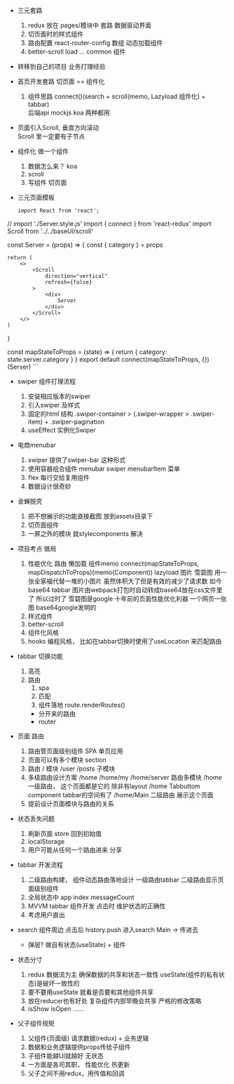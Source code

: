 - 三元套路
    1. redux 放在 pages/模块中 套路
        数据驱动界面 
    2. 切页面时的样式组件 
    3. 路由配置 react-router-config 数组 动态加载组件 
    4. better-scroll load ... common 组件 

- 转移到自己的项目 
    业务打理经验 

- 首页开发套路
    切页面 == 组件化 
    1. 组件思路
       connect()(search + scroll(memo, Lazyload 组件化) + tabbar)  
        后端api mockjs koa 两种都用 

- 页面引入Scroll, 垂直方向滚动  
    Scroll 里一定要有子节点 <div>
- 组件化 做一个组件
    1. 数据怎么来？
        koa 
    2. scroll
    3. 写组件 切页面 

- 三元页面模板
    ```
    import React from 'react';
// import './Server.style.js'
import { connect } from 'react-redux'
import Scroll from '../../baseUI/scroll'

const Server = (props) => {
    const { category } = props

    return (
        <>
            <Scroll
                direction="vertical"
                refresh={false}
            >
                <div>
                    Server
                </div>
            </Scroll>
        </>
    )
}

const mapStateToProps = (state) => {
    return {
        category: state.server.category
    }
}
export default connect(mapStateToProps, {})(Server)
    ```

- swiper 组件打理流程
    1. 安装相应版本的swiper
    2. 引入swiper 及样式
    3. 固定的html 结构 .swiper-container > (.swiper-wrapper >
        .swiper-item) + .swiper-pagination
    4. useEffect 实例化Swiper 

- 电商menubar
    1. swiper 提供了swiper-bar 这种形式
    2. 使用容器组合组件
        menubar swiper
        menubarItem 菜单
    3. flex 每行交给复用组件
    4. 数据设计很奇妙

- 金蝉脱壳
    1. 把不想展示的功能直接截图 放到assets目录下
    2. 切页面组件
    3. 一屏之外的模块 就stylecomponents 解决

- 项目考点 做局
    1. 性能优化
        路由 懒加载 
        组件memo 
        connect(mapStateToProps, mapDispatchToProps)(memo(Component))
        lazyload 图片
        雪碧图 用一张全家福代替一堆的小图片 虽然体积大了但是有效的减少了请求数
        如今 base64 tabbar 图片由webpack打包时自动转成base64放在css文件里了 
        所以过时了 
        雪碧图是google 十年前的页面性能优化利器 一个网页一张图 
        base64google发明的 
    2. 样式组件
    3. better-scroll
    4. 组件化风格 
    5. hooks 编程风格， 比如在tabbar切换时使用了useLocation 来匹配路由

- tabbar 切换功能
    1. 高亮
    2. 路由
        1. spa
        2. 匹配
        3. 组件落地
            route.renderRoutes()
        - 分开来的路由
        - router

- 页面 路由 
    1. 路由管页面级别组件 SPA 单页应用
    2. 页面可以有多个模块 section 
    3. 路由  / 模块 /user /posts 
        子模块 
    4. 多级路由设计方案 
        /home /home/my /home/server 路由多模块
        /home 
        一级路由， 这个页面都是它的 除非有layout 
            /home Tabbuttom component 
                tabbar的空间有了 
                /home/Main
                    二级路由 展示这个页面
    5. 提前设计页面模块与路由的关系 

- 状态丢失问题
    1. 刷新页面 store 回到初始值 
    2. localStorage 
    3. 用户可能从任何一个路由进来 分享 

- tabbar 开发流程
    1. 二级路由构建， 组件动态路由落地设计 
        一级路由tabbar 二级路由显示页面级别组件
    2. 全局状态中 app index messageCount 
    3. MVVM tabbar 组件开发 点击时 维护状态的正确性 
    4. 考虑用户直出

 - search 组件周边
    点击后 history.push 进入search 
    Main -> 传进去
    + 弹层? 做自有状态(useState) + 组件 

- 状态分寸 
    1. redux 数据流为主 确保数据的共享和状态一致性 
        useState(组件的私有状态)是破坏一致性的 
    2. 要不要用useState 就看是否要和其他组件共享 
    3. 放在reducer也有好处 复杂组件内部早晚会共享
        严格的修改策略
    4. isShow isOpen ......

- 父子组件规矩
    1. 父组件(页面级) 请求数据(redux) + 业务逻辑 
    2. 数据和业务逻辑提供props传给子组件
    3. 子组件能越UI就越好 无状态 
    4. 一方面是各司其职， 性能优化
        热更新 
    5. 父子之间不用redux，用传值和回调 